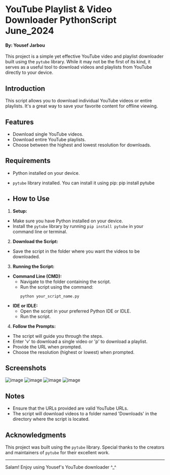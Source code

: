 # YouTube Playlist & Video Downloader PythonScript June_2024
#### By: Yousef Jarbou
This project is a simple yet effective YouTube video and playlist downloader built using the `pytube` library. While it may not be the first of its kind, it serves as a useful tool to download videos and playlists from YouTube directly to your device.

## Introduction

This script allows you to download individual YouTube videos or entire playlists. It's a great way to save your favorite content for offline viewing.

## Features

- Download single YouTube videos.
- Download entire YouTube playlists.
- Choose between the highest and lowest resolution for downloads.

## Requirements

- Python installed on your device.
- `pytube` library installed. You can install it using pip: pip install pytube

- ## How to Use

1. **Setup:**
 - Make sure you have Python installed on your device.
 - Install the `pytube` library by running `pip install pytube` in your command line or terminal.
 
2. **Download the Script:**
 - Save the script in the folder where you want the videos to be downloaded.

3. **Running the Script:**
 - **Command Line (CMD):**
   - Navigate to the folder containing the script.
   - Run the script using the command:
     ```
     python your_script_name.py
     ```
 - **IDE or IDLE:**
   - Open the script in your preferred Python IDE or IDLE.
   - Run the script.

4. **Follow the Prompts:**
 - The script will guide you through the steps.
 - Enter 'v' to download a single video or 'p' to download a playlist.
 - Provide the URL when prompted.
 - Choose the resolution (highest or lowest) when prompted.

## Screenshots
![image](https://github.com/yousefjarbou/YouTube_playlist_and_video_downloader/assets/166923297/c4777a3a-23cd-4635-a6bc-a07aeada6a0f)
![image](https://github.com/yousefjarbou/YouTube_playlist_and_video_downloader/assets/166923297/d6fcccd8-131a-406b-9288-46a646ead2a5)
![image](https://github.com/yousefjarbou/YouTube_playlist_and_video_downloader/assets/166923297/2f076b91-8e77-4d16-a52f-154eac7bb5a2)
![image](https://github.com/yousefjarbou/YouTube_playlist_and_video_downloader/assets/166923297/94aa1e38-2087-4bf9-a4da-f2194b227faf)


## Notes

- Ensure that the URLs provided are valid YouTube URLs.
- The script will download videos to a folder named 'Downloads' in the directory where the script is located.


## Acknowledgments

This project was built using the `pytube` library. Special thanks to the creators and maintainers of `pytube` for their excellent work.

---

Salam! Enjoy using Yousef's YouTube downloader ^_^
